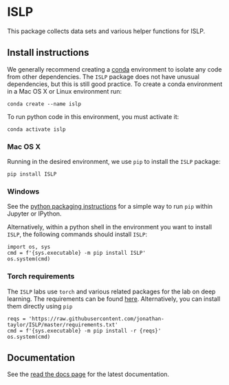 # ISLP

This package collects data sets and various helper functions
for ISLP.

## Install instructions

We generally recommend creating a [conda](https://anaconda.org) environment to isolate any code
from other dependencies. The `ISLP` package does not have unusual dependencies, but this is still
good practice. To create a conda environment in a Mac OS X or Linux environment run:

```{python}
conda create --name islp
```

To run python code in this environment, you must activate it:

```{python}
conda activate islp
```

### Mac OS X

Running in the desired environment, we use `pip` to install the `ISLP` package:

```{python}
pip install ISLP
```

### Windows

See the [python packaging instructions](https://packaging.python.org/en/latest/tutorials/installing-packages/#ensure-you-can-run-pip-from-the-command-line) for a simple way to run `pip` within
Jupyter or IPython.

Alternatively, within a python shell in the environment you want to install `ISLP`, the following commands should install `ISLP`:

```{python}
import os, sys
cmd = f'{sys.executable} -m pip install ISLP'
os.system(cmd)
```

### Torch requirements

The `ISLP` labs use `torch` and various related packages for the lab on deep learning. The requirements
can be found [here](requirements.txt). Alternatively, you can install them directly using `pip`

```{python}
reqs = 'https://raw.githubusercontent.com/jonathan-taylor/ISLP/master/requirements.txt'
cmd = f'{sys.executable} -m pip install -r {reqs}'
os.system(cmd)
```

## Documentation

See the [read the docs page](https://islp.readthedocs.io/en/latest/models.html) for the latest documentation.



